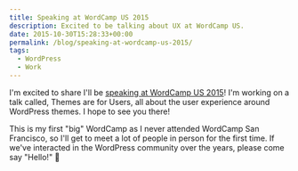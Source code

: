 ```yaml
---
title: Speaking at WordCamp US 2015
description: Excited to be talking about UX at WordCamp US.
date: 2015-10-30T15:28:33+00:00
permalink: /blog/speaking-at-wordcamp-us-2015/
tags:
  - WordPress
  - Work
---
```


I'm excited to share I'll be [speaking at WordCamp US 2015](https://2015.us.wordcamp.org/2015/10/30/introducing-the-wordcamp-us-speakers-part-3/)! I'm working on a talk called, Themes are for Users, all about the user experience around WordPress themes. I hope to see you there!

This is my first "big" WordCamp as I never attended WordCamp San Francisco, so I'll get to meet a lot of people in person for the first time. If we've interacted in the WordPress community over the years, please come say "Hello!" 🙂
